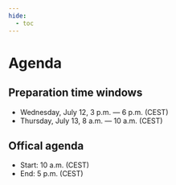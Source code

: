```yaml
---
hide:
  - toc
---
```


# Agenda

## Preparation time windows

- Wednesday, July 12, 3 p.m. — 6 p.m. (CEST)
- Thursday, July 13, 8 a.m. — 10 a.m. (CEST)

## Offical agenda

- Start: 10 a.m. (CEST)
- End: 5 p.m. (CEST)

